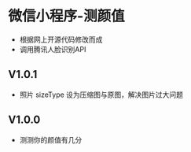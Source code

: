 # 微信小程序-测颜值

- 根据网上开源代码修改而成
- 调用腾讯人脸识别API

## V1.0.1

- 照片 sizeType 设为压缩图与原图，解决图片过大问题



## V1.0.0

- 测测你的颜值有几分


